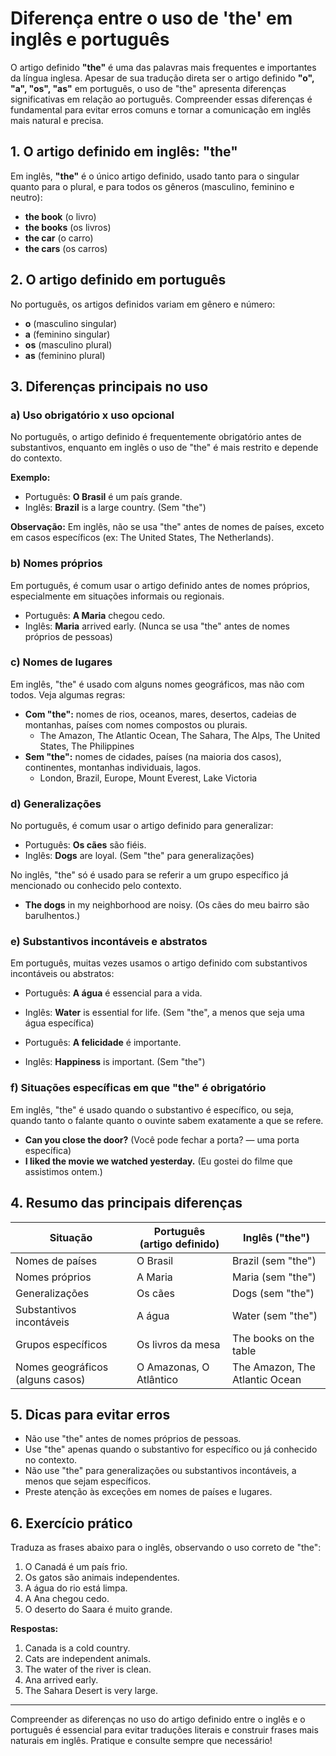 
# Diferença entre o uso de 'the' em inglês e português

O artigo definido **"the"** é uma das palavras mais frequentes e importantes da língua inglesa. Apesar de sua tradução direta ser o artigo definido **"o", "a", "os", "as"** em português, o uso de "the" apresenta diferenças significativas em relação ao português. Compreender essas diferenças é fundamental para evitar erros comuns e tornar a comunicação em inglês mais natural e precisa.

## 1. O artigo definido em inglês: "the"

Em inglês, **"the"** é o único artigo definido, usado tanto para o singular quanto para o plural, e para todos os gêneros (masculino, feminino e neutro):

- **the book** (o livro)
- **the books** (os livros)
- **the car** (o carro)
- **the cars** (os carros)

## 2. O artigo definido em português

No português, os artigos definidos variam em gênero e número:

- **o** (masculino singular)
- **a** (feminino singular)
- **os** (masculino plural)
- **as** (feminino plural)

## 3. Diferenças principais no uso

### a) Uso obrigatório x uso opcional

No português, o artigo definido é frequentemente obrigatório antes de substantivos, enquanto em inglês o uso de "the" é mais restrito e depende do contexto.

**Exemplo:**
- Português: **O Brasil** é um país grande.
- Inglês: **Brazil** is a large country. (Sem "the")

**Observação:** Em inglês, não se usa "the" antes de nomes de países, exceto em casos específicos (ex: The United States, The Netherlands).

### b) Nomes próprios

Em português, é comum usar o artigo definido antes de nomes próprios, especialmente em situações informais ou regionais.

- Português: **A Maria** chegou cedo.
- Inglês: **Maria** arrived early. (Nunca se usa "the" antes de nomes próprios de pessoas)

### c) Nomes de lugares

Em inglês, "the" é usado com alguns nomes geográficos, mas não com todos. Veja algumas regras:

- **Com "the":** nomes de rios, oceanos, mares, desertos, cadeias de montanhas, países com nomes compostos ou plurais.
  - The Amazon, The Atlantic Ocean, The Sahara, The Alps, The United States, The Philippines
- **Sem "the":** nomes de cidades, países (na maioria dos casos), continentes, montanhas individuais, lagos.
  - London, Brazil, Europe, Mount Everest, Lake Victoria

### d) Generalizações

No português, é comum usar o artigo definido para generalizar:

- Português: **Os cães** são fiéis.
- Inglês: **Dogs** are loyal. (Sem "the" para generalizações)

No inglês, "the" só é usado para se referir a um grupo específico já mencionado ou conhecido pelo contexto.

- **The dogs** in my neighborhood are noisy. (Os cães do meu bairro são barulhentos.)

### e) Substantivos incontáveis e abstratos

Em português, muitas vezes usamos o artigo definido com substantivos incontáveis ou abstratos:

- Português: **A água** é essencial para a vida.
- Inglês: **Water** is essential for life. (Sem "the", a menos que seja uma água específica)

- Português: **A felicidade** é importante.
- Inglês: **Happiness** is important. (Sem "the")

### f) Situações específicas em que "the" é obrigatório

Em inglês, "the" é usado quando o substantivo é específico, ou seja, quando tanto o falante quanto o ouvinte sabem exatamente a que se refere.

- **Can you close the door?** (Você pode fechar a porta? — uma porta específica)
- **I liked the movie we watched yesterday.** (Eu gostei do filme que assistimos ontem.)

## 4. Resumo das principais diferenças

| Situação                        | Português (artigo definido) | Inglês ("the")         |
|---------------------------------|----------------------------|------------------------|
| Nomes de países                 | O Brasil                   | Brazil (sem "the")     |
| Nomes próprios                  | A Maria                    | Maria (sem "the")      |
| Generalizações                  | Os cães                    | Dogs (sem "the")       |
| Substantivos incontáveis        | A água                     | Water (sem "the")      |
| Grupos específicos              | Os livros da mesa          | The books on the table |
| Nomes geográficos (alguns casos)| O Amazonas, O Atlântico    | The Amazon, The Atlantic Ocean |

## 5. Dicas para evitar erros

- Não use "the" antes de nomes próprios de pessoas.
- Use "the" apenas quando o substantivo for específico ou já conhecido no contexto.
- Não use "the" para generalizações ou substantivos incontáveis, a menos que sejam específicos.
- Preste atenção às exceções em nomes de países e lugares.

## 6. Exercício prático

Traduza as frases abaixo para o inglês, observando o uso correto de "the":

1. O Canadá é um país frio.
2. Os gatos são animais independentes.
3. A água do rio está limpa.
4. A Ana chegou cedo.
5. O deserto do Saara é muito grande.

**Respostas:**

1. Canada is a cold country.
2. Cats are independent animals.
3. The water of the river is clean.
4. Ana arrived early.
5. The Sahara Desert is very large.

---

Compreender as diferenças no uso do artigo definido entre o inglês e o português é essencial para evitar traduções literais e construir frases mais naturais em inglês. Pratique e consulte sempre que necessário!
```
